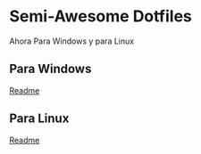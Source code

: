 # Semi-Awesome Dotfiles

Ahora Para Windows y para Linux

## Para Windows
[Readme](/Windows/README.md)

## Para Linux
[Readme](/Linux/README.md)
